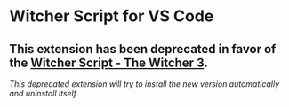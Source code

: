 # Witcher Script for VS Code

## This extension has been deprecated in favor of the [Witcher Script - The Witcher 3](https://marketplace.visualstudio.com/items?itemName=nicollasr.vscode-witcherscript).

_This deprecated extension will try to install the new version automatically and uninstall itself._
